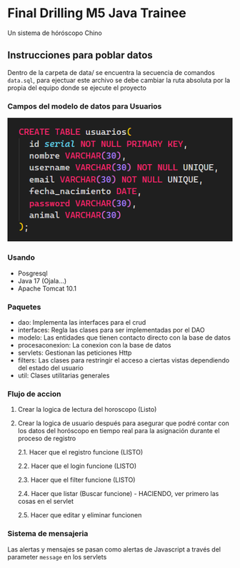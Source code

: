 # Final Drilling M5 Java Trainee

Un sistema de hóróscopo Chino

## Instrucciones para poblar datos

Dentro de la carpeta de data/ se encuentra la secuencia de comandos `data.sql`, para ejectuar este archivo se debe cambiar la ruta absoluta por la propia del equipo donde se ejecute el proyecto

### Campos del modelo de datos para Usuarios

![alt text](image.png)

### Usando

- Posgresql
- Java 17 (Ojala...)
- Apache Tomcat 10.1

### Paquetes

- dao: Implementa las interfaces para el crud
- interfaces: Regla las clases para ser implementadas por el DAO
- modelo: Las entidades que tienen contacto directo con la base de datos
- procesaconexion: La conexion con la base de datos
- servlets: Gestionan las peticiones Http
- filters: Las clases para restringir el acceso a ciertas vistas dependiendo del estado del usuario
- util: Clases utilitarias generales

### Flujo de accion
  1. Crear la logica de lectura del horoscopo (Listo)

  2. Crear la logica de usuario después para asegurar que podré contar con los datos del horóscopo en tiempo real para la asignación durante el proceso de registro

      2.1. Hacer que el registro funcione (LISTO)
 
      2.2. Hacer que el login funcione (LISTO)
 
      2.3. Hacer que el filter funcione (LISTO)
 
      2.4. Hacer que listar (Buscar funcione) - HACIENDO, ver primero las cosas en el servlet
 
      2.5. Hacer que editar y eliminar funcionen
 

### Sistema de mensajeria

Las alertas y mensajes se pasan como alertas de Javascript a través del parameter `message` en los servlets